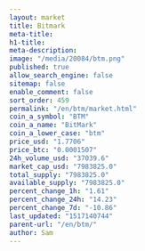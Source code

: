 ```yaml
---
layout: market
title: Bitmark
meta-title: 
h1-title: 
meta-description: 
image: "/media/20084/btm.png"
published: true
allow_search_engine: false
sitemap: false
enable_comment: false
sort_order: 459
permalink: "/en/btm/market.html"
coin_a_symbol: "BTM"
coin_a_name: "BitMark"
coin_a_lower_case: "btm"
price_usd: "1.7706"
price_btc: "0.0001507"
24h_volume_usd: "37039.6"
market_cap_usd: "7983825.0"
total_supply: "7983825.0"
available_supply: "7983825.0"
percent_change_1h: "1.61"
percent_change_24h: "14.23"
percent_change_7d: "-10.86"
last_updated: "1517140744"
parent-url: "/en/btm/"
author: Sam
---
```


